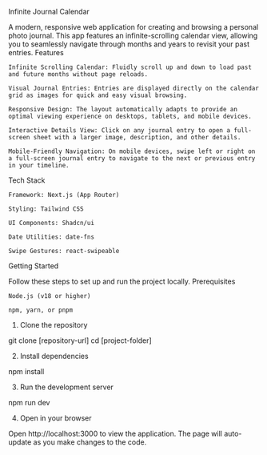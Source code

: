 Infinite Journal Calendar

A modern, responsive web application for creating and browsing a personal photo journal. This app features an infinite-scrolling calendar view, allowing you to seamlessly navigate through months and years to revisit your past entries.
Features

    Infinite Scrolling Calendar: Fluidly scroll up and down to load past and future months without page reloads.

    Visual Journal Entries: Entries are displayed directly on the calendar grid as images for quick and easy visual browsing.

    Responsive Design: The layout automatically adapts to provide an optimal viewing experience on desktops, tablets, and mobile devices.

    Interactive Details View: Click on any journal entry to open a full-screen sheet with a larger image, description, and other details.

    Mobile-Friendly Navigation: On mobile devices, swipe left or right on a full-screen journal entry to navigate to the next or previous entry in your timeline.

Tech Stack

    Framework: Next.js (App Router)

    Styling: Tailwind CSS

    UI Components: Shadcn/ui

    Date Utilities: date-fns

    Swipe Gestures: react-swipeable

Getting Started

Follow these steps to set up and run the project locally.
Prerequisites

    Node.js (v18 or higher)

    npm, yarn, or pnpm

1. Clone the repository

git clone [repository-url]
cd [project-folder]


2. Install dependencies

npm install


3. Run the development server

npm run dev


4. Open in your browser

Open http://localhost:3000 to view the application. The page will auto-update as you make changes to the code.